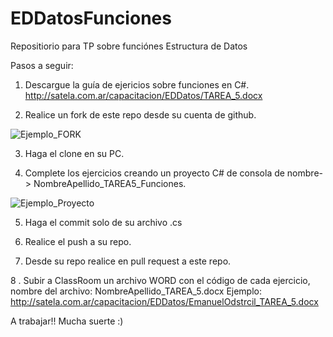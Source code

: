 # EDDatosFunciones
Repositiorio para TP sobre funciónes Estructura de Datos

Pasos a seguir:

1. Descargue la guía de ejericios sobre funciones en C#. 
  http://satela.com.ar/capacitacion/EDDatos/TAREA_5.docx
  
2. Realice un fork de este repo desde su cuenta de github.

![Ejemplo_FORK](http://satela.com.ar/capacitacion/EDDatos/1Fork.png)

3. Haga el clone en su PC.

4. Complete los ejercicios creando un proyecto C# de consola de nombre-> NombreApellido_TAREA5_Funciones.

![Ejemplo_Proyecto](http://satela.com.ar/capacitacion/EDDatos/Ejemplo_proyecto.png) 

5. Haga el commit solo de su archivo .cs

6. Realice el push a su repo.

7. Desde su repo realice en pull request  a este repo.

8 . Subir a ClassRoom un archivo WORD con el código de cada ejercicio, nombre del archivo: NombreApellido_TAREA_5.docx
    Ejemplo: http://satela.com.ar/capacitacion/EDDatos/EmanuelOdstrcil_TAREA_5.docx


A trabajar!! Mucha suerte :)
